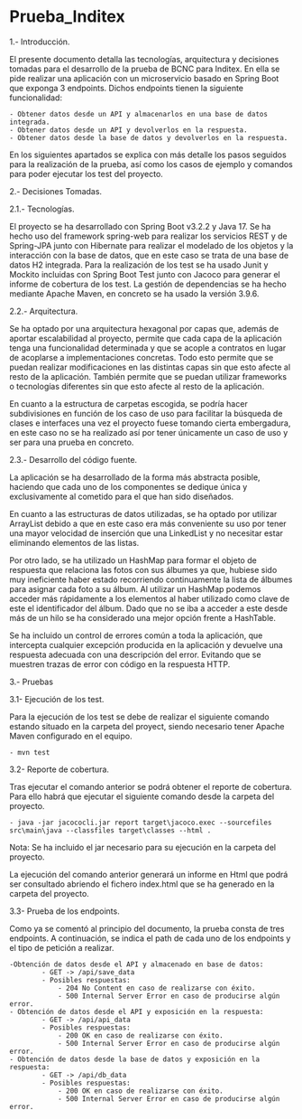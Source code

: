# Prueba_Inditex

1.- Introducción.

El presente documento detalla las tecnologías, arquitectura y decisiones tomadas para el desarrollo de la prueba de BCNC para Inditex. En ella se pide realizar una aplicación con un microservicio
basado en Spring Boot que exponga 3 endpoints. Dichos endpoints tienen la siguiente funcionalidad:

	- Obtener datos desde un API y almacenarlos en una base de datos integrada.
	- Obtener datos desde un API y devolverlos en la respuesta.
	- Obtener datos desde la base de datos y devolverlos en la respuesta.
	
En los siguientes apartados se explica con más detalle los pasos seguidos para la realización de la prueba, así como los casos de ejemplo y comandos para poder ejecutar los test del proyecto.

2.- Decisiones Tomadas.

2.1.- Tecnologías.

El proyecto se ha desarrollado con Spring Boot v3.2.2 y Java 17. Se ha hecho uso del framework spring-web para realizar los servicios REST y de Spring-JPA junto con Hibernate para realizar
el modelado de los objetos y la interacción con la base de datos, que en este caso se trata de una base de datos H2 integrada. Para la realización de los test se ha usado Junit y Mockito
incluidas con Spring Boot Test junto con Jacoco para generar el informe de cobertura de los test. La gestión de dependencias se ha hecho mediante Apache Maven, en concreto se ha usado la versión 3.9.6.

2.2.- Arquitectura.

Se ha optado por una arquitectura hexagonal por capas que, además de aportar escalabilidad al proyecto, permite que cada capa de la aplicación tenga una funcionalidad determinada y que se acople
a contratos en lugar de acoplarse a implementaciones concretas. Todo esto permite que se puedan realizar modificaciones en las distintas capas sin que esto afecte al resto de la aplicación.
También permite que se puedan utilizar frameworks o tecnologías diferentes sin que esto afecte al resto de la aplicación.

En cuanto a la estructura de carpetas escogida, se podría hacer subdivisiones en función de los caso de uso para facilitar la búsqueda de clases e interfaces una vez el proyecto fuese tomando cierta embergadura, 
en este caso no se ha realizado así por tener únicamente un caso de uso y ser para una prueba en concreto.

2.3.- Desarrollo del código fuente.

La aplicación se ha desarrollado de la forma más abstracta posible, haciendo que cada uno de los componentes se dedique única y exclusivamente al cometido para el que han sido diseñados.

En cuanto a las estructuras de datos utilizadas, se ha optado por utilizar ArrayList debido a que en este caso era más conveniente su uso por tener una mayor velocidad de inserción que una LinkedList y no necesitar
estar eliminando elementos de las listas. 

Por otro lado, se ha utilizado un HashMap para formar el objeto de respuesta que relaciona las fotos con sus álbumes ya que, hubiese sido muy ineficiente haber estado recorriendo 
continuamente la lista de álbumes para asignar cada foto a su álbum. Al utilizar un HashMap podemos acceder más rápidamente a los elementos al haber utilizado como clave de este el identificador
del álbum. Dado que no se iba a acceder a este desde más de un hilo se ha considerado una mejor opción frente a HashTable.

Se ha incluido un control de errores común a toda la aplicación, que intercepta cualquier excepción producida en la aplicación y devuelve una respuesta adecuada con una descripción del error. Evitando que se muestren
trazas de error con código en la respuesta HTTP.

3.- Pruebas

3.1- Ejecución de los test.

Para la ejecución de los test se debe de realizar el siguiente comando estando situado en la carpeta del proyect, siendo necesario tener Apache Maven configurado en el equipo. 

	- mvn test
	
3.2- Reporte de cobertura.

Tras ejecutar el comando anterior se podrá obtener el reporte de cobertura. Para ello habrá que ejecutar el siguiente comando desde la carpeta del proyecto.

	- java -jar jacococli.jar report target\jacoco.exec --sourcefiles src\main\java --classfiles target\classes --html .
	
Nota: Se ha incluido el jar necesario para su ejecución en la carpeta del proyecto.

La ejecución del comando anterior generará un informe en Html que podrá ser consultado abriendo el fichero index.html que se ha generado en la carpeta del proyecto.

3.3- Prueba de los endpoints.

Como ya se comentó al principio del documento, la prueba consta de tres endpoints. A continuación, se indica el path de cada uno de los endpoints y el tipo de petición a realizar.

	-Obtención de datos desde el API y almacenado en base de datos: 
			- GET -> /api/save_data
			- Posibles respuestas: 
				- 204 No Content en caso de realizarse con éxito.
				- 500 Internal Server Error en caso de producirse algún error.
	- Obtención de datos desde el API y exposición en la respuesta: 
			- GET -> /api/api_data
			- Posibles respuestas: 
				- 200 OK en caso de realizarse con éxito.
				- 500 Internal Server Error en caso de producirse algún error.
	- Obtención de datos desde la base de datos y exposición en la respuesta: 
			- GET -> /api/db_data
			- Posibles respuestas: 
				- 200 OK en caso de realizarse con éxito.
				- 500 Internal Server Error en caso de producirse algún error.
				
